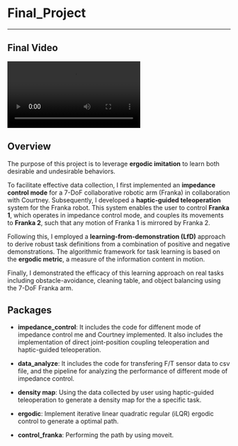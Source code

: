 # Final_Project

---
## Final Video

<video src="https://github.com/user-attachments/assets/aea727c7-ccae-4171-87d1-23032c203890" controls></video>

## Overview

The purpose of this project is to leverage **ergodic imitation** to learn both desirable and undesirable behaviors. 

To facilitate effective data collection, I first implemented an **impedance control mode** for a 7-DoF collaborative robotic arm (Franka) in collaboration with Courtney. Subsequently, I developed a **haptic-guided teleoperation** system for the Franka robot. This system enables the user to control **Franka 1**, which operates in impedance control mode, and couples its movements to **Franka 2**, such that any motion of Franka 1 is mirrored by Franka 2.

Following this, I employed a **learning-from-demonstration (LfD)** approach to derive robust task definitions from a combination of positive and negative demonstrations. The algorithmic framework for task learning is based on the **ergodic metric**, a measure of the information content in motion. 

Finally, I demonstrated the efficacy of this learning approach on real tasks including obstacle-avoidance, cleaning table, and object balancing using the 7-DoF Franka arm.

## Packages

- **impedance_control**: It includes the code for diffenent mode of impedance control me and Courtney implemented. It also includes the implementation of direct joint-position coupling teleoperation and haptic-guided teleoperation.

- **data_analyze**: It includes the code for transfering F/T sensor data to csv file, and the pipeline for analyzing the performance of different mode of impedance control.

- **density map**: Using the data collected by user using haptic-guided teleoperation to generate a density map for the a specific task.

- **ergodic**: Implement iterative linear quadratic regular (iLQR) ergodic control to generate a optimal path.

- **control_franka**: Performing the path by using moveit.